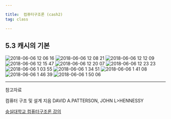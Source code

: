 ```yaml
---

title:  컴퓨터구조론 (cash2)
tag: class 

---
```


## 5.3 캐시의 기본



![2018-06-06 12 06 16](https://user-images.githubusercontent.com/23495876/41018131-4d7c9df2-6993-11e8-953e-88aa11edc91d.png)
![2018-06-06 12 08 21](https://user-images.githubusercontent.com/23495876/41018132-4daa09fe-6993-11e8-97a2-81e7cb91aad5.png)
![2018-06-06 12 12 09](https://user-images.githubusercontent.com/23495876/41018133-4dd9d88c-6993-11e8-97dc-9cf927e06501.png)
![2018-06-06 12 15 47](https://user-images.githubusercontent.com/23495876/41018134-4e065060-6993-11e8-9550-d080e8341888.png)
![2018-06-06 12 20 07](https://user-images.githubusercontent.com/23495876/41018144-5453cfa6-6993-11e8-977b-2c6327cf1570.png)
![2018-06-06 12 23 23](https://user-images.githubusercontent.com/23495876/41018145-54821f50-6993-11e8-851f-ccd4856ea8d6.png)
![2018-06-06 1 03 55](https://user-images.githubusercontent.com/23495876/41018146-54afbee2-6993-11e8-8488-12cc6a5381f8.png)
![2018-06-06 1 34 51](https://user-images.githubusercontent.com/23495876/41018147-54dbc88e-6993-11e8-90ca-20555aae0315.png)
![2018-06-06 1 41 08](https://user-images.githubusercontent.com/23495876/41018149-5506b71a-6993-11e8-88d1-69ae1c44ff2e.png)
![2018-06-06 1 46 39](https://user-images.githubusercontent.com/23495876/41018154-57910ada-6993-11e8-88de-1f118014fd0a.png)
![2018-06-06 1 50 06](https://user-images.githubusercontent.com/23495876/41018155-57c06f14-6993-11e8-8e82-a90a356ab5f9.png)




---
 
참고자료 


컴퓨터 구조 및 설계 지음 DAVID A.PATTERSON, JOHN L>HENNESSY 

[숭실대학교 컴퓨터구조론 강의](http://www.kocw.net/home/search/kemView.do?kemId=998138)
